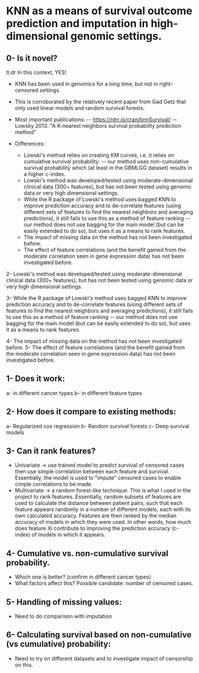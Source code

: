 # KNN as a means of survival outcome prediction and imputation in high-dimensional genomic settings. 

## 0- Is it novel?
   tl;dr In this context, YES!
   - KNN has been used in genomics for a long time, but not in right-censored settings.
   - This is corroborated by the relatively recent paper from Gad Getz that only used linear models and random survival forests.

   - Most important publications:
	-- https://rdrr.io/cran/bnnSurvival/ 
        -- Lowsky 2013: "A K-nearest neighbors survival probability prediction method"
   - Differences:
     - Lowski's method relies on creating KM curves, i.e. it relies on cumulative survival probability. -- our method uses non-cumulative survival probability which (at least in the GBMLGG dataset) results in a higher c-index.
     - Lowski's method was developed/tested using moderate-dimensional clinical data (300+ features), but has not been tested using genomic data or very high dimensional settings.
     - While the R package of Lowski's method uses bagged KNN to improve prediction accuracy and to de-correlate features (using different sets of features to find the nearest neighbors and averaging predictions), it still fails to use this as a method of feature ranking -- our method does not use bagging for the main model (but can be easily extended to do so), but uses it as a means to rank features. 
     - The impact of missing data on the method has not been investigated before. 
     - The effect of feature correlations (and the benefit gained from the moderate correlation seen in gene expression data) has not been investigated before.

2- Lowski's method was developed/tested using moderate-dimensional clinical data (300+ features), but has not been tested using genomic data or very high dimensional settings.

3- While the R package of Lowski's method uses bagged KNN to improve prediction accuracy and to de-correlate features (using different sets of features to find the nearest neighbors and averaging predictions), it still fails to use this as a method of feature ranking -- our method does not use bagging for the main model (but can be easily extended to do so), but uses it as a means to rank features.

4- The impact of missing data on the method has not been investigated before.
5- The effect of feature correlations (and the benefit gained from the moderate correlation seen in gene expression data) has not been investigated before.

## 1- Does it work:
   a- in different cancer types
   b- in different feature types
   
## 2- How does it compare to existing methods:
   a- Regularized cox regression
   b- Random survival forests
   c- Deep survival models

## 3- Can it rank features?
   - Univariate -> use trained model to predict survival of censored cases then use simple correlation between each feature and survival. Essentially, the model is used to "impute" censored cases to enable cimple correlations to be made.
   - Multivariate -> a random forest-like technique. This is what I used in the project to rank features. Essentially, random subsets of features are used to calculate the distance between patient pairs, such that each feature appears randomly in a number of different models, each with its own calculated accuracy. Features are then ranked by the median accuracy of models in which they were used. In other words, how much does feature Xi contribute to improving the prediction accuracy (c-index) of models in which it appears.

## 4- Cumulative vs. non-cumulative survival probability.
   - Which one is better? (confirm in different cancer types)
   - What factors affect this? Possible candidate: number of censored cases.

## 5- Handling of missing values: 
   - Need to do comparison with imputation

## 6- Calculating survival based on non-cumulative (vs cumulative) probability:
   - Need to try on different datasets and to investigate impact of censorship on this.
